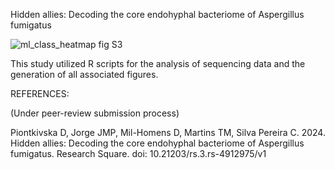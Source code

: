 Hidden allies: Decoding the core endohyphal bacteriome of Aspergillus fumigatus

![ml_class_heatmap fig S3](https://github.com/user-attachments/assets/024e5e42-45d6-46fe-ba3e-22e57c544c24)


This study utilized R scripts for the analysis of sequencing data and the generation of all associated figures.

REFERENCES:

(Under peer-review submission process)

Piontkivska D, Jorge JMP, Mil-Homens D, Martins TM, Silva Pereira C. 2024. Hidden allies: Decoding the core endohyphal bacteriome of Aspergillus fumigatus. Research Square. doi: 10.21203/rs.3.rs-4912975/v1
